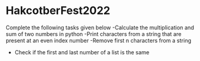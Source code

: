 # HakcotberFest2022
Complete the following tasks given below
-Calculate the multiplication and sum of two numbers in python
-Print characters from a string that are present at an even index number
-Remove first n characters from a string
- Check if the first and last number of a list is the same
